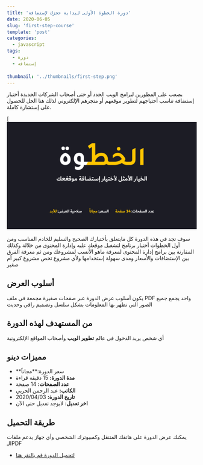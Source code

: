 ```yaml
---
title: 'دورة الخطوة الأولى لبداية حجزك لإستضافة'
date: 2020-06-05
slug: 'first-step-course'
template: 'post'
categories:
  - javascript
tags:
  - دورة
  - إستضافة
  
thumbnail: '../thumbnails/first-step.png'
---
```


يصعب على المطورين لبرامج الويب الجدد أو حتى أصحاب الشركات الجديدة أختيار إستضافة تناسب أحتياجهم لتطوير موقعهم أو متجرهم الإلكتروني لذلك هنا الحل للحصول على إستشارة كاملة.

[![الخطوة الأولى](../images/first-step.png)

سوف تجد في هذه الدورة كل مايتعلق بأختيارك الصحيح والسليم للخادم المناسب ومن أول الخطوات أختيار برنامج لتشغيل موقعك عليه وإدارة المحتوى من خلالة وكذلك المقارنة بين برامج إدارة المحتوى لمعرفة ماهو الأنسب لمشروعك ومن ثم معرفة الفرق بين الإستضافات والأسعار ومدى سهولة إستخدامها ولأي مشروع تخص مشروع كبير أم صغير

## أسلوب العرض

يكون أسلوب عرض الدورة عبر صفحات صغيرة مجمعة في ملف PDF واحد يجمع جميع الصور التي تظهر بها المعلومات بشكل سلسل وتصميم راقي وحديث

## من المستهدف لهذه الدورة

أي شخص يريد الدخول في عالم **تطوير الويب** وأصحاب المواقع الإلكترونية

## مميزات دينو
- **سعر الدورة:**مجاناً
- **مدة الدورة:** 15 دقيقة قراءة
- **عدد الصفحات:** 14 صفحة
- **الكاتب:** عبد الرحمن الحربي
- **تاريخ الدورة:** 2020/04/03
- **اخر تعديل:** لايوجد تعديل حتى الآن

## طريقة التحميل

يمكنك عرض الدورة على هاتفك المتنقل وكمبيوترك الشخصي وأي جهاز يدعم ملفات الـPDF
- [لتحميل الدورة قم بالنقر هنا](https://roovhost.com/courses.php)

<Author slug="abdulrhman" />
